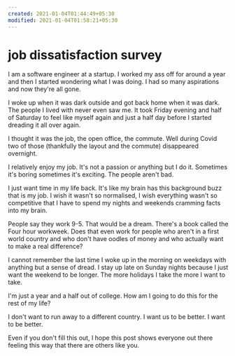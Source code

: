 ```yaml
---
created: 2021-01-04T01:44:49+05:30
modified: 2021-01-04T01:58:21+05:30
---
```


# job dissatisfaction survey

I am a software engineer at a startup. I worked my ass off for around a year and then I started wondering what I was doing. I had so many aspirations and now they're all gone. 

I woke up when it was dark outside and got back home when it was dark. The people I lived with never even saw me. It took Friday evening and half of Saturday to feel like myself again and just a half day before I started dreading it all over again. 

I thought it was the job, the open office, the commute. Well during Covid two of those (thankfully the layout and the commute) disappeared overnight.

I relatively enjoy my job. It's not a passion or anything but I do it. Sometimes it's boring sometimes it's exciting. The people aren't bad.

I just want time in my life back. It's like my brain has this background buzz that is my job. I wish it wasn't so normalised, I wish everything wasn't so competitive that I have to spend my nights and weekends cramming facts into my brain. 

People say they work 9-5. That would be a dream. There's a book called the Four hour workweek. Does that even work for people who aren't in a first world country and who don't have oodles of money and who actually want to make a real difference?

I cannot remember the last time I woke up in the morning on weekdays with anything but a sense of dread. I stay up late on Sunday nights because I just want the weekend to be longer. The more holidays I take the more I want to take. 

I'm just a year and a half out of college. How am I going to do this for the rest of my life? 

I don't want to run away to a different country. I want us to be better. I want to be better.

Even if you don't fill this out, I hope this post shows everyone out there feeling this way that there are others like you.